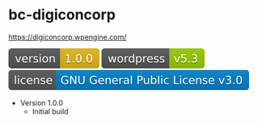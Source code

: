 # bc-digiconcorp
https://digiconcorp.wpengine.com/

![Version](assets/version.svg)
![Wordpress](assets/wordpress.svg)
![License](assets/license.svg)

  * Version 1.0.0
    * Initial build